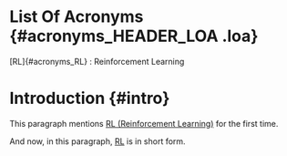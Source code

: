 # List Of Acronyms {#acronyms_HEADER_LOA .loa}

[RL]{#acronyms_RL}
:   Reinforcement Learning

# Introduction {#intro}

This paragraph mentions [RL (Reinforcement Learning)](#acronyms_RL) for the first time.

And now, in this paragraph, [RL](#acronyms_RL) is in short form.
